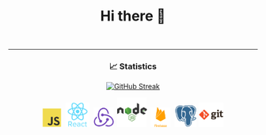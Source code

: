 
<div align='center'>
  <h1 align='center'>Hi there 👋</h1>
  <img align='center' src="https://komarev.com/ghpvc/?username=velasso1&style=flat-square&color=blue" alt=""/>
</div>

---
<div align='center'>
  
  ### :chart_with_upwards_trend: Statistics
[![GitHub Streak](https://github-readme-streak-stats.herokuapp.com?user=velasso1&theme=highcontrast&hide_border=true&border_radius=4.9&card_width=496&hide_longest_streak=true)](https://git.io/streak-stats)
</div>

<div align='center'>
  <img src="https://github.com/devicons/devicon/blob/master/icons/javascript/javascript-original.svg" title="JavaScript" alt="JavaScript" width="38" height="38"/>&nbsp;
  <img src="https://github.com/devicons/devicon/blob/master/icons/react/react-original-wordmark.svg" title="React" alt="React" width="50" height="50"/>&nbsp;
  <img src="https://github.com/devicons/devicon/blob/master/icons/redux/redux-original.svg" title="Redux" alt="Redux " width="40" height="40"/>&nbsp;
  <img src="https://github.com/devicons/devicon/blob/master/icons/nodejs/nodejs-original-wordmark.svg" title="NodeJS" alt="NodeJS" width="60" height="60"/>&nbsp;
  <img src="https://github.com/devicons/devicon/blob/master/icons/firebase/firebase-plain-wordmark.svg" title="Firebase" alt="Firebase" width="40" height="40"/>&nbsp;
  <img src="https://github.com/devicons/devicon/blob/master/icons/postgresql/postgresql-plain.svg" title="Postgresql" alt="Postgresql" width="45" height="45"/>
  <img src="https://github.com/devicons/devicon/blob/master/icons/git/git-original-wordmark.svg" title="Git" alt="Git" width="50" height="50"/>
</div>

